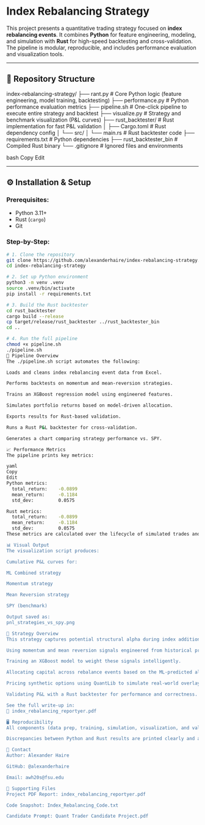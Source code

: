 # Index Rebalancing Strategy

This project presents a quantitative trading strategy focused on **index rebalancing events**. It combines **Python** for feature engineering, modeling, and simulation with **Rust** for high-speed backtesting and cross-validation. The pipeline is modular, reproducible, and includes performance evaluation and visualization tools.

---

## 📂 Repository Structure

index-rebalancing-strategy/
├── rant.py # Core Python logic (feature engineering, model training, backtesting)
├── performance.py # Python performance evaluation metrics
├── pipeline.sh # One-click pipeline to execute entire strategy and backtest
├── visualize.py # Strategy and benchmark visualization (P&L curves)
├── rust_backtester/ # Rust implementation for fast P&L validation
│ ├── Cargo.toml # Rust dependency config
│ └── src/
│ └── main.rs # Rust backtester code
├── requirements.txt # Python dependencies
├── rust_backtester_bin # Compiled Rust binary
└── .gitignore # Ignored files and environments

bash
Copy
Edit

---

## ⚙️ Installation & Setup

### Prerequisites:
- Python 3.11+
- Rust (`cargo`)
- Git

### Step-by-Step:

```bash
# 1. Clone the repository
git clone https://github.com/alexanderhaire/index-rebalancing-strategy.git
cd index-rebalancing-strategy

# 2. Set up Python environment
python3 -m venv .venv
source .venv/bin/activate
pip install -r requirements.txt

# 3. Build the Rust backtester
cd rust_backtester
cargo build --release
cp target/release/rust_backtester ../rust_backtester_bin
cd ..

# 4. Run the full pipeline
chmod +x pipeline.sh
./pipeline.sh
🚀 Pipeline Overview
The ./pipeline.sh script automates the following:

Loads and cleans index rebalancing event data from Excel.

Performs backtests on momentum and mean-reversion strategies.

Trains an XGBoost regression model using engineered features.

Simulates portfolio returns based on model-driven allocation.

Exports results for Rust-based validation.

Runs a Rust P&L backtester for cross-validation.

Generates a chart comparing strategy performance vs. SPY.

📈 Performance Metrics
The pipeline prints key metrics:

yaml
Copy
Edit
Python metrics:
  total_return:    -0.0899
  mean_return:     -0.1184
  std_dev:         0.0575

Rust metrics:
  total_return:    -0.0899
  mean_return:     -0.1184
  std_dev:         0.0575
These metrics are calculated over the lifecycle of simulated trades and help benchmark the strategy's risk-adjusted returns.

📊 Visual Output
The visualization script produces:

Cumulative P&L curves for:

ML Combined strategy

Momentum strategy

Mean Reversion strategy

SPY (benchmark)

Output saved as:
pnl_strategies_vs_spy.png

🧠 Strategy Overview
This strategy captures potential structural alpha during index additions by:

Using momentum and mean reversion signals engineered from historical price data.

Training an XGBoost model to weight these signals intelligently.

Allocating capital across rebalance events based on the ML-predicted alpha.

Pricing synthetic options using QuantLib to simulate real-world overlays.

Validating P&L with a Rust backtester for performance and correctness.

See the full write-up in:
📄 index_rebalancing_reportyer.pdf

🖥️ Reproducibility
All components (data prep, training, simulation, visualization, and validation) are reproducible through pipeline.sh.

Discrepancies between Python and Rust results are printed clearly and aid in debugging or validation QA.

📧 Contact
Author: Alexander Haire

GitHub: @alexanderhaire

Email: awh20s@fsu.edu

📎 Supporting Files
Project PDF Report: index_rebalancing_reportyer.pdf

Code Snapshot: Index_Rebalancing_Code.txt

Candidate Prompt: Quant Trader Candidate Project.pdf

